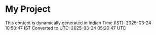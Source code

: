 # My Project

This content is dynamically generated in Indian Time (IST): 2025-03-24 10:50:47 IST
Converted to UTC: 2025-03-24 05:20:47 UTC
